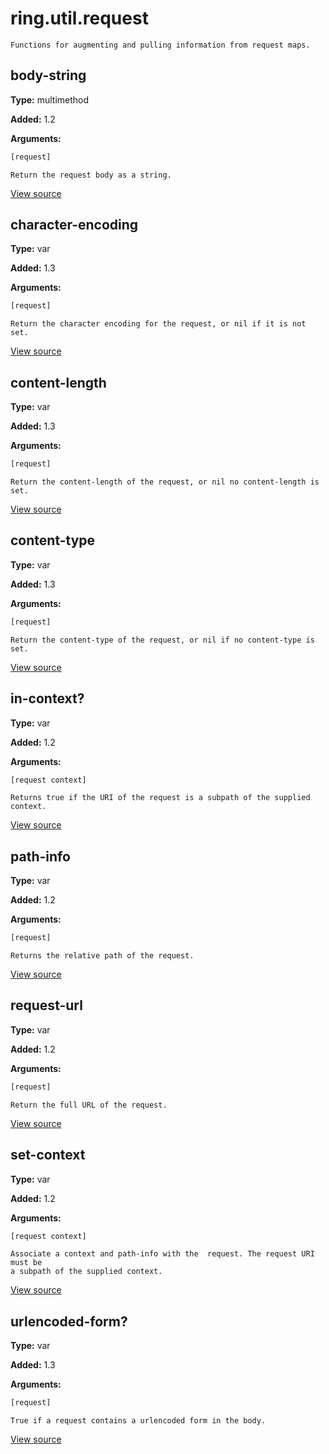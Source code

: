 # ring.util.request


```
Functions for augmenting and pulling information from request maps.

```

## body-string
**Type:** multimethod

**Added:** 1.2


**Arguments:**
```clojure
[request]
```
```
Return the request body as a string.

```

[View source](http://github.com/ring-clojure/ring/blob/1.8.1/ring-core/src/ring/util/request.clj#L45)
## character-encoding
**Type:** var

**Added:** 1.3


**Arguments:**
```clojure
[request]
```
```
Return the character encoding for the request, or nil if it is not set.

```

[View source](http://github.com/ring-clojure/ring/blob/1.8.1/ring-core/src/ring/util/request.clj#L31)
## content-length
**Type:** var

**Added:** 1.3


**Arguments:**
```clojure
[request]
```
```
Return the content-length of the request, or nil no content-length is set.

```

[View source](http://github.com/ring-clojure/ring/blob/1.8.1/ring-core/src/ring/util/request.clj#L24)
## content-type
**Type:** var

**Added:** 1.3


**Arguments:**
```clojure
[request]
```
```
Return the content-type of the request, or nil if no content-type is set.

```

[View source](http://github.com/ring-clojure/ring/blob/1.8.1/ring-core/src/ring/util/request.clj#L16)
## in-context?
**Type:** var

**Added:** 1.2


**Arguments:**
```clojure
[request context]
```
```
Returns true if the URI of the request is a subpath of the supplied context.

```

[View source](http://github.com/ring-clojure/ring/blob/1.8.1/ring-core/src/ring/util/request.clj#L71)
## path-info
**Type:** var

**Added:** 1.2


**Arguments:**
```clojure
[request]
```
```
Returns the relative path of the request.

```

[View source](http://github.com/ring-clojure/ring/blob/1.8.1/ring-core/src/ring/util/request.clj#L64)
## request-url
**Type:** var

**Added:** 1.2


**Arguments:**
```clojure
[request]
```
```
Return the full URL of the request.

```

[View source](http://github.com/ring-clojure/ring/blob/1.8.1/ring-core/src/ring/util/request.clj#L5)
## set-context
**Type:** var

**Added:** 1.2


**Arguments:**
```clojure
[request context]
```
```
Associate a context and path-info with the  request. The request URI must be
a subpath of the supplied context.
```

[View source](http://github.com/ring-clojure/ring/blob/1.8.1/ring-core/src/ring/util/request.clj#L77)
## urlencoded-form?
**Type:** var

**Added:** 1.3


**Arguments:**
```clojure
[request]
```
```
True if a request contains a urlencoded form in the body.

```

[View source](http://github.com/ring-clojure/ring/blob/1.8.1/ring-core/src/ring/util/request.clj#L38)